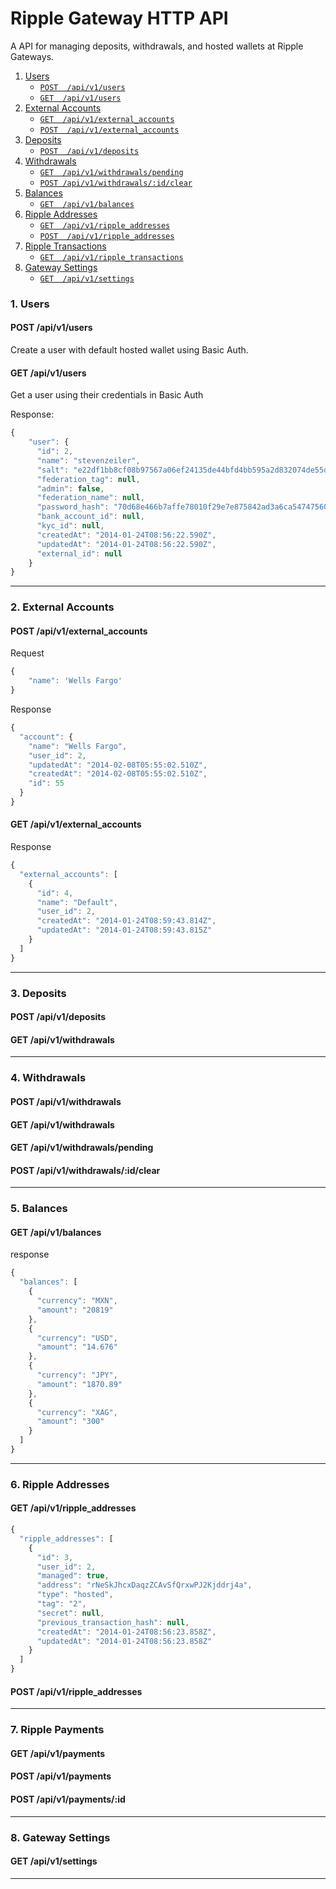 # Ripple Gateway HTTP API

A API for managing deposits, withdrawals, and hosted wallets at Ripple Gateways.

1. [Users](#1-users)
    + [`POST  /api/v1/users`](#post-apiv1users)
    + [`GET  /api/v1/users`](#get-apiv1users)
2. [External Accounts](#2-externalaccounts)
    + [`GET  /api/v1/external_accounts`](#get-apiv1externalaccounts)
    + [`POST  /api/v1/external_accounts`](#get-apiv1externalaccounts)
3. [Deposits](#3-deposits)
    + [`POST  /api/v1/deposits`](#post-deposits)
4. [Withdrawals](#4-external_withdrawals)
    + [`GET  /api/v1/withdrawals/pending`](#get-apiv1pending)
    + [`POST /api/v1/withdrawals/:id/clear`](#post-apiv1withdrawalsidclear)
5. [Balances](#5-balances)
    + [`GET  /api/v1/balances`](#get-apiv1balances)
6. [Ripple Addresses](#6-ripple-addresses)
    + [`GET  /api/v1/ripple_addresses`](#get-ripple-addresses)
    + [`POST  /api/v1/ripple_addresses`](#post-ripple-addresses)
7. [Ripple Transactions](#7-server-info)
    + [`GET  /api/v1/ripple_transactions`](#get-apiv1status)
8. [Gateway Settings](#8-settings)
    + [`GET  /api/v1/settings`](#get-apiv1settings)

### 1. Users

#### POST /api/v1/users

Create a user with default hosted wallet using Basic Auth.

#### GET /api/v1/users

Get a user using their credentials in Basic Auth

Response:
```js
{
    "user": {
      "id": 2,
      "name": "stevenzeiler",
      "salt": "e22df1bb8cf08b97567a06ef24135de44bfd4bb595a2d832074de55d25c65376",
      "federation_tag": null,
      "admin": false,
      "federation_name": null,
      "password_hash": "70d68e466b7affe78010f29e7e875842ad3a6ca54747560c6b0c60a2d6920850",
      "bank_account_id": null,
      "kyc_id": null,
      "createdAt": "2014-01-24T08:56:22.590Z",
      "updatedAt": "2014-01-24T08:56:22.590Z",
      "external_id": null
    }
}
```
__________

### 2. External Accounts

#### POST /api/v1/external_accounts

Request
```js
{
    "name": 'Wells Fargo'
}
```

Response
```js
{
  "account": {
    "name": "Wells Fargo",
    "user_id": 2,
    "updatedAt": "2014-02-08T05:55:02.510Z",
    "createdAt": "2014-02-08T05:55:02.510Z",
    "id": 55
  }
}
```


#### GET /api/v1/external_accounts

Response
```js
{
  "external_accounts": [
    {
      "id": 4,
      "name": "Default",
      "user_id": 2,
      "createdAt": "2014-01-24T08:59:43.814Z",
      "updatedAt": "2014-01-24T08:59:43.815Z"
    }
  ]
}
```

__________

### 3. Deposits

#### POST /api/v1/deposits
#### GET /api/v1/withdrawals
__________

### 4. Withdrawals

#### POST /api/v1/withdrawals
#### GET /api/v1/withdrawals
#### GET /api/v1/withdrawals/pending
#### POST /api/v1/withdrawals/:id/clear
__________

### 5. Balances

#### GET /api/v1/balances

response

```js
{
  "balances": [
    {
      "currency": "MXN",
      "amount": "20819"
    },
    {
      "currency": "USD",
      "amount": "14.676"
    },
    {
      "currency": "JPY",
      "amount": "1870.89"
    },
    {
      "currency": "XAG",
      "amount": "300"
    }
  ]
}
```
__________

### 6. Ripple Addresses

#### GET /api/v1/ripple_addresses
```js
{
  "ripple_addresses": [
    {
      "id": 3,
      "user_id": 2,
      "managed": true,
      "address": "rNeSkJhcxDaqzZCAvSfQrxwPJ2Kjddrj4a",
      "type": "hosted",
      "tag": "2",
      "secret": null,
      "previous_transaction_hash": null,
      "createdAt": "2014-01-24T08:56:23.858Z",
      "updatedAt": "2014-01-24T08:56:23.858Z"
    }
  ]
}
```

#### POST /api/v1/ripple_addresses
__________

### 7. Ripple Payments

#### GET /api/v1/payments
#### POST /api/v1/payments
#### POST /api/v1/payments/:id
__________

### 8. Gateway Settings

#### GET /api/v1/settings
__________


